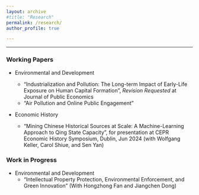 ```yaml
---
layout: archive
#title: "Research"
permalink: /research/
author_profile: true

---
```




---
### Working Papers
* Environmental and Development
  * “Industrialization and Pollution: The Long-term Impact of Early-Life Exposure on Human Capital Formation”, *Revision Requested* at Journal of Public Economics
  * “Air Pollution and Online Public Engagement”

* Economic History
  * “Mining Chinese Historical Sources at Scale: A Machine-Learning Approach to Qing State Capacity”, for presentation at CEPR Economic History Symposium, Dublin, Jun 2024 (with Wolfgang Keller, Carol Shiue, and Sen Yan)

### Work in Progress
* Environmental and Development
  * “Intellectual Property Protection, Environmental Enforcement, and Green Innovation” (With Hongzhong Fan and Jiangchen Dong)


